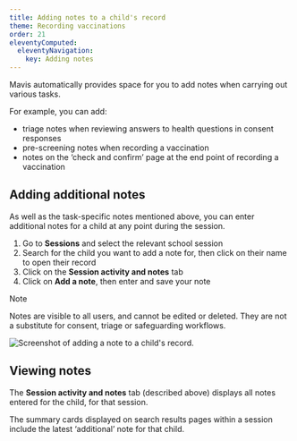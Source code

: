 ```yaml
---
title: Adding notes to a child's record
theme: Recording vaccinations
order: 21
eleventyComputed:
  eleventyNavigation:
    key: Adding notes
---
```


Mavis automatically provides space for you to add notes when carrying out various tasks.

For example, you can add:

- triage notes when reviewing answers to health questions in consent responses
- pre-screening notes when recording a vaccination
- notes on the ‘check and confirm’ page at the end point of recording a vaccination

## Adding additional notes

As well as the task-specific notes mentioned above, you can enter additional notes for a child at any point during the session.

1. Go to **Sessions** and select the relevant school session
2. Search for the child you want to add a note for, then click on their name to open their record
3. Click on the **Session activity and notes** tab
4. Click on **Add a note**, then enter and save your note

> [!NOTE]
> Notes are visible to all users, and cannot be edited or deleted. They are not a substitute for consent, triage or safeguarding workflows.

![Screenshot of adding a note to a child's record.](/assets/images/adding-notes.png)

## Viewing notes

The **Session activity and notes** tab (described above) displays all notes entered for the child, for that session.

The summary cards displayed on search results pages within a session include the latest ‘additional’ note for that child.

